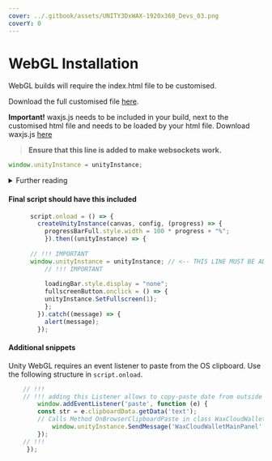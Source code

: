 ```yaml
---
cover: ../.gitbook/assets/UNITY3DxWAX-1920x360_Devs_03.png
coverY: 0
---
```


# WebGL Installation

WebGL builds will require the index.html file to be customised.

Download the full customised file [here](downloads/index.html).

**Important!** waxjs.js needs to be included in your build, next to the customised html file and needs to be loaded by your html file. Download waxjs.js [here](https://github.com/worldwide-asset-exchange/waxjs/tree/develop/dist-web)

> **Ensure that this line is added to make websockets work.**

```js
window.unityInstance = unityInstance;
```

<details>

<summary>Further reading</summary>

WebAssembly for [security](https://webassembly.org/docs/security/) purposes does not have Networking-Capabilities.

Read more here: (https://webassembly.org/docs/security/)

</details>

#### Final script should have this included

```js
      script.onload = () => {
        createUnityInstance(canvas, config, (progress) => {
          progressBarFull.style.width = 100 * progress + "%";
          }).then((unityInstance) => {
	  
	  // !!! IMPORTANT
	  window.unityInstance = unityInstance; // <-- THIS LINE MUST BE ADDED TO ENSURE WEBSOCKETS WORK!!!
          // !!! IMPORTANT
	  
          loadingBar.style.display = "none";
          fullscreenButton.onclick = () => {
          unityInstance.SetFullscreen(1);
          };
        }).catch((message) => {
          alert(message);
        });
```

#### Additional snippets

Unity WebGL requires an event listener to paste from the OS clipboard. Use the following structure in `script.onload`.

```js
	// !!!
	// !!! adding this Listener allows to copy-paste date from outside the WebGL-Build into the WebGL-Build
        window.addEventListener('paste', function (e) {
		const str = e.clipboardData.getData('text');
		// Calls Method OnBrowserClipboardPaste in class WaxCloudWalletMainPanel while passing str as argument
           	window.unityInstance.SendMessage('WaxCloudWalletMainPanel', 'OnBrowserClipboardPaste', str);
        });
	// !!!
     });
```
